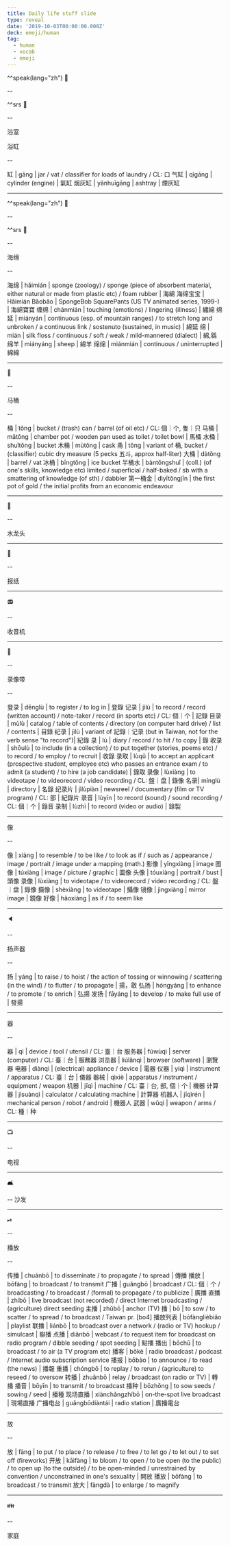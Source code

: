 ```yaml
---
title: Daily life stuff slide
type: reveal
date: '2019-10-03T00:00:00.000Z'
deck: emoji/human
tag:
  - human
  - vocab
  - emoji
---
```


^^speak(lang="zh") 🛁

--

^^srs 🛁

--

浴室

浴缸

--

缸 | gāng | jar / vat / classifier for loads of laundry / CL: 口
气缸 | qìgāng | cylinder (engine) | 氣缸
烟灰缸 | yānhuīgāng | ashtray | 煙灰缸

---

^^speak(lang="zh") 🧽

--

^^srs 🧽

--

海绵

--

海绵 | hǎimián | sponge (zoology) / sponge (piece of absorbent material, either natural or made from plastic etc) / foam rubber | 海綿
海绵宝宝 | Hǎimián Bǎobǎo | SpongeBob SquarePants (US TV animated series, 1999-) | 海綿寶寶
缠绵 | chánmián | touching (emotions) / lingering (illness) | 纏綿
绵延 | miányán | continuous (esp. of mountain ranges) / to stretch long and unbroken / a continuous link / sostenuto (sustained, in music) | 綿延
绵 | mián | silk floss / continuous / soft / weak / mild-mannered (dialect) | 綿,緜
绵羊 | miányáng | sheep | 綿羊
绵绵 | miánmián | continuous / uninterrupted | 綿綿

---

🚽

--

马桶

--

桶 | tǒng | bucket / (trash) can / barrel (of oil etc) / CL: 個｜个, 隻｜只
马桶 | mǎtǒng | chamber pot / wooden pan used as toilet / toilet bowl | 馬桶
水桶 | shuǐtǒng | bucket
木桶 | mùtǒng | cask
甬 | tǒng | variant of 桶, bucket / (classifier) cubic dry measure (5 pecks 五斗, approx half-liter)
大桶 | dàtǒng | barrel / vat
冰桶 | bīngtǒng | ice bucket
半桶水 | bàntǒngshuǐ | (coll.) (of one's skills, knowledge etc) limited / superficial / half-baked / sb with a smattering of knowledge (of sth) / dabbler
第一桶金 | dìyītǒngjīn | the first pot of gold / the initial profits from an economic endeavour

---

🚰

--

水龙头

---

📰

--

报纸

---

📻

--

收音机

---

📼

--

录像带

--

登录 | dēnglù | to register / to log in | 登錄
记录 | jìlù | to record / record (written account) / note-taker / record (in sports etc) / CL: 個｜个 | 記錄
目录 | mùlù | catalog / table of contents / directory (on computer hard drive) / list / contents | 目錄
纪录 | jìlù | variant of 記錄｜记录 (but in Taiwan, not for the verb sense "to record")| 紀錄
录 | lù | diary / record / to hit / to copy | 錄
收录 | shōulù | to include (in a collection) / to put together (stories, poems etc) / to record / to employ / to recruit | 收錄
录取 | lùqǔ | to accept an applicant (prospective student, employee etc) who passes an entrance exam / to admit (a student) / to hire (a job candidate) | 錄取
录像 | lùxiàng | to videotape / to videorecord / video recording / CL: 盤｜盘 | 錄像
名录| mínglù | directory | 名錄
纪录片 | jìlùpiàn | newsreel / documentary (film or TV program) / CL: 部 | 紀錄片
录音 | lùyīn | to record (sound) / sound recording / CL: 個｜个 | 錄音
录制 | lùzhì | to record (video or audio) | 錄製

---

像

--

像 | xiàng | to resemble / to be like / to look as if / such as / appearance / image / portrait / image under a mapping (math.)
影像 | yǐngxiàng | image
图像 | túxiàng | image / picture / graphic | 圖像
头像 | tóuxiàng | portrait / bust | 頭像
录像 | lùxiàng | to videotape / to videorecord / video recording / CL: 盤｜盘 | 錄像
摄像 | shèxiàng | to videotape | 攝像
镜像 | jìngxiàng | mirror image | 鏡像
好像 | hǎoxiàng | as if / to seem like

---

🔈

--

扬声器

--

扬 | yáng | to raise / to hoist / the action of tossing or winnowing / scattering (in the wind) / to flutter / to propagate | 揚，敭
弘扬 | hóngyáng | to enhance / to promote / to enrich | 弘揚
发扬 | fāyáng | to develop / to make full use of | 發揚

---

器

--

器 | qì | device / tool / utensil / CL: 臺｜台
服务器 | fúwùqì | server (computer) / CL: 臺｜台 | 服務器
浏览器 | liúlǎnqì | browser (software) | 瀏覽器
电器 | diànqì | (electrical) appliance / device | 電器
仪器 | yíqì | instrument / apparatus / CL: 臺｜台 | 儀器
器械 | qìxiè | apparatus / instrument / equipment / weapon
机器 | jīqì | machine / CL: 臺｜台, 部, 個｜个 | 機器
计算器 | jìsuànqì | calculator / calculating machine | 計算器
机器人 | jīqìrén | mechanical person / robot / android | 機器人
武器 | wǔqì | weapon / arms / CL: 種｜种

---

📺

--

电视

---

🛋

--
沙发

---

⏯

--

播放

--

传播 | chuánbō | to disseminate / to propagate / to spread | 傳播
播放 | bōfàng | to broadcast / to transmit
广播 | guǎngbō | broadcast / CL: 個｜个 / broadcasting / to broadcast / (formal) to propagate / to publicize | 廣播
直播 | zhíbō | live broadcast (not recorded) / direct Internet broadcasting / (agriculture) direct seeding
主播 | zhǔbō | anchor (TV)
播 | bō | to sow / to scatter / to spread / to broadcast / Taiwan pr. [bo4]
播放列表 | bōfànglièbiǎo | playlist
联播 | liánbō | to broadcast over a network / (radio or TV) hookup / simulcast | 聯播
点播 | diǎnbō | webcast / to request item for broadcast on radio program / dibble seeding / spot seeding | 點播
播出 | bōchū | to broadcast / to air (a TV program etc)
播客 | bōkè | radio broadcast / podcast / Internet audio subscription service
播报 | bōbào | to announce / to read (the news) | 播報
重播 | chóngbō | to replay / to rerun / (agriculture) to reseed / to oversow
转播 | zhuǎnbō | relay / broadcast (on radio or TV) | 轉播
播音 | bōyīn | to transmit / to broadcast
播种 | bōzhǒng | to sow seeds / sowing / seed | 播種
现场直播 | xiànchǎngzhíbō | on-the-spot live broadcast | 現場直播
广播电台 | guǎngbōdiàntái | radio station | 廣播電台

---

放

--

放 | fàng | to put / to place / to release / to free / to let go / to let out / to set off (fireworks)
开放 | kāifàng | to bloom / to open / to be open (to the public) / to open up (to the outside) / to be open-minded / unrestrained by convention / unconstrained in one's sexuality | 開放
播放 | bōfàng | to broadcast / to transmit
放大 | fàngdà | to enlarge / to magnify

---

👪

--

家庭
